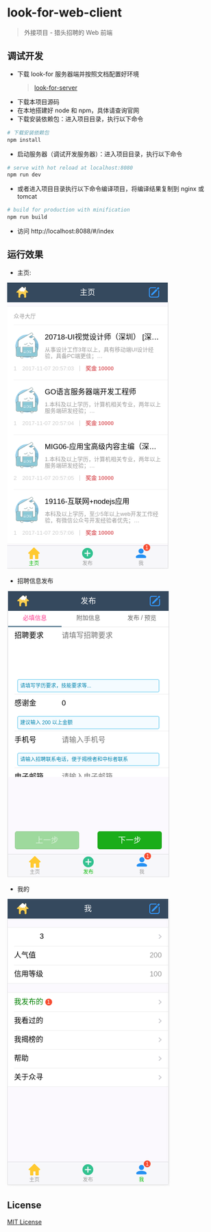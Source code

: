 # look-for-web-client

> 外接项目 - 猎头招聘的 Web 前端

## 调试开发
* 下载 look-for 服务器端并按照文档配置好环境
    > [look-for-server](https://github.com/YueHub/look-for-server)
* 下载本项目源码
* 在本地搭建好 node 和 npm，具体请查询官网
* 下载安装依赖包：进入项目目录，执行以下命令
```bash
# 下载安装依赖包
npm install
```

* 启动服务器（调试开发服务器）：进入项目目录，执行以下命令
```bash
# serve with hot reload at localhost:8080
npm run dev
```

* 或者进入项目目录执行以下命令编译项目，将编译结果复制到 nginx 或 tomcat
``` bash
# build for production with minification
npm run build
```

* 访问 http://localhost:8088/#/index

## 运行效果
* 主页:

![image](./screenShots/主页.png)

* 招聘信息发布

![image](./screenShots/招聘信息发布页面.png)

* 我的

![image](./screenShots/我的.png)

## License
[MIT License](https://github.com/YueHub/look-for-web-client/blob/master/LICENSE)